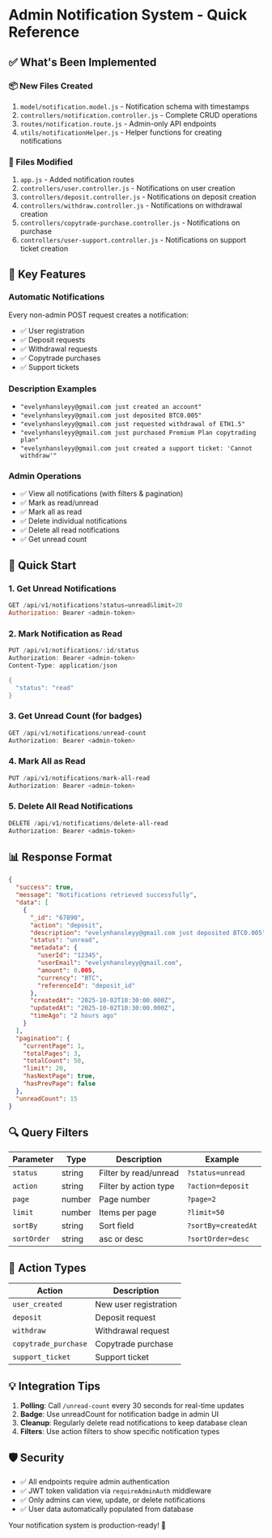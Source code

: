 # Admin Notification System - Quick Reference

## ✅ What's Been Implemented

### 📦 New Files Created
1. `model/notification.model.js` - Notification schema with timestamps
2. `controllers/notification.controller.js` - Complete CRUD operations
3. `routes/notification.route.js` - Admin-only API endpoints
4. `utils/notificationHelper.js` - Helper functions for creating notifications

### 🔄 Files Modified
1. `app.js` - Added notification routes
2. `controllers/user.controller.js` - Notifications on user creation
3. `controllers/deposit.controller.js` - Notifications on deposit creation
4. `controllers/withdraw.controller.js` - Notifications on withdrawal creation
5. `controllers/copytrade-purchase.controller.js` - Notifications on purchase
6. `controllers/user-support.controller.js` - Notifications on support ticket creation

## 🎯 Key Features

### Automatic Notifications
Every non-admin POST request creates a notification:
- ✅ User registration
- ✅ Deposit requests
- ✅ Withdrawal requests
- ✅ Copytrade purchases
- ✅ Support tickets

### Description Examples
- `"evelynhansleyy@gmail.com just created an account"`
- `"evelynhansleyy@gmail.com just deposited BTC0.005"`
- `"evelynhansleyy@gmail.com just requested withdrawal of ETH1.5"`
- `"evelynhansleyy@gmail.com just purchased Premium Plan copytrading plan"`
- `"evelynhansleyy@gmail.com just created a support ticket: 'Cannot withdraw'"`

### Admin Operations
- ✅ View all notifications (with filters & pagination)
- ✅ Mark as read/unread
- ✅ Mark all as read
- ✅ Delete individual notifications
- ✅ Delete all read notifications
- ✅ Get unread count

## 🚀 Quick Start

### 1. Get Unread Notifications
```powershell
GET /api/v1/notifications?status=unread&limit=20
Authorization: Bearer <admin-token>
```

### 2. Mark Notification as Read
```powershell
PUT /api/v1/notifications/:id/status
Authorization: Bearer <admin-token>
Content-Type: application/json

{
  "status": "read"
}
```

### 3. Get Unread Count (for badges)
```powershell
GET /api/v1/notifications/unread-count
Authorization: Bearer <admin-token>
```

### 4. Mark All as Read
```powershell
PUT /api/v1/notifications/mark-all-read
Authorization: Bearer <admin-token>
```

### 5. Delete All Read Notifications
```powershell
DELETE /api/v1/notifications/delete-all-read
Authorization: Bearer <admin-token>
```

## 📊 Response Format

```json
{
  "success": true,
  "message": "Notifications retrieved successfully",
  "data": [
    {
      "_id": "67890",
      "action": "deposit",
      "description": "evelynhansleyy@gmail.com just deposited BTC0.005",
      "status": "unread",
      "metadata": {
        "userId": "12345",
        "userEmail": "evelynhansleyy@gmail.com",
        "amount": 0.005,
        "currency": "BTC",
        "referenceId": "deposit_id"
      },
      "createdAt": "2025-10-02T10:30:00.000Z",
      "updatedAt": "2025-10-02T10:30:00.000Z",
      "timeAgo": "2 hours ago"
    }
  ],
  "pagination": {
    "currentPage": 1,
    "totalPages": 3,
    "totalCount": 50,
    "limit": 20,
    "hasNextPage": true,
    "hasPrevPage": false
  },
  "unreadCount": 15
}
```

## 🔍 Query Filters

| Parameter | Type | Description | Example |
|-----------|------|-------------|---------|
| `status` | string | Filter by read/unread | `?status=unread` |
| `action` | string | Filter by action type | `?action=deposit` |
| `page` | number | Page number | `?page=2` |
| `limit` | number | Items per page | `?limit=50` |
| `sortBy` | string | Sort field | `?sortBy=createdAt` |
| `sortOrder` | string | asc or desc | `?sortOrder=desc` |

## 🎨 Action Types

| Action | Description |
|--------|-------------|
| `user_created` | New user registration |
| `deposit` | Deposit request |
| `withdraw` | Withdrawal request |
| `copytrade_purchase` | Copytrade purchase |
| `support_ticket` | Support ticket |

## 💡 Integration Tips

1. **Polling**: Call `/unread-count` every 30 seconds for real-time updates
2. **Badge**: Use unreadCount for notification badge in admin UI
3. **Cleanup**: Regularly delete read notifications to keep database clean
4. **Filters**: Use action filters to show specific notification types

## 🛡️ Security

- ✅ All endpoints require admin authentication
- ✅ JWT token validation via `requireAdminAuth` middleware
- ✅ Only admins can view, update, or delete notifications
- ✅ User data automatically populated from database

Your notification system is production-ready! 🎉